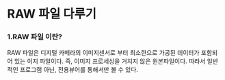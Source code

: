 # RAW 파일 다루기

### 1.RAW 파일 이란?
RAW 파일은 디지털 카메라의 이미지센서로 부터 최소한으로 가공된 데이터가 포함되어 있는 이지 파일이다. 즉, 이미지 프로세싱을 거치지 않은 원본파일이다. 따라서 일반적인 프로그램 아닌, 전용뷰어를 통해서만 볼 수 있다.